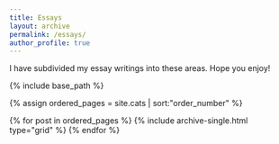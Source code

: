 ```yaml
---
title: Essays
layout: archive
permalink: /essays/
author_profile: true
---
```


I have subdivided my essay writings into these areas. Hope you enjoy!



{% include base_path %}

{% assign ordered_pages = site.cats | sort:"order_number" %}

<div class="grid__wrapper" style="width: 100%;">
{% for post in ordered_pages %}
  {% include archive-single.html type="grid" %}
{% endfor %}
</div>

